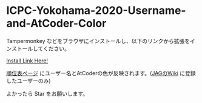 # ICPC-Yokohama-2020-Username-and-AtCoder-Color

Tampermonkey などをブラウザにインストールし、以下のリンクから拡張をインストールしてください。

[Install Link Here!](https://github.com/TumoiYorozu/ICPC-Yokohama-2020-Username-and-AtCoder-Color/raw/main/ICPC-Yokohama-2020-Username.user.js)

[順位表ページ](https://icpcsec.firebaseapp.com/standings/) にユーザー名とAtCoderの色が反映されます。([JAGのWiki](https://jag-icpc.org/?2020%2FTeams%2FList) に登録したユーザーのみ)

よかったら Star をお願いします。

